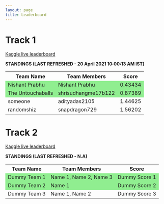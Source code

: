 ```yaml
---
layout: page
title: Leaderboard
---
```

<style>
table tr:nth-of-type(2) {background: lightgreen;}
table tr:nth-of-type(3) {background: lightgreen;}
</style>

# Track 1

[Kaggle live leaderboard](https://www.kaggle.com/c/dl-hack-track-1-cv/leaderboard)

**STANDINGS (LAST REFRESHED - 20 April 2021 10:00:13 AM IST)**

<table id="table">
    <tr>
        <th>Team Name</th>
        <th>Team Members</th>
        <th>Score</th>
    </tr>
    <tr>
        <td>Nishant Prabhu</td>
        <td>Nishant Prabhu</td>
        <td>0.43434</td>
    </tr>
    <tr>
        <td>The Untouchaballs</td>
        <td>shrisudhangme17b122</td>
        <td>0.87389</td>
    </tr>
    <tr>
        <td>someone</td>
        <td>adityadas2105</td>
        <td>1.44625</td>
    </tr>
    <tr>
        <td>randomshiz</td>
        <td>snapdragon729</td>
        <td>1.56202</td>
    </tr>
</table>

# Track 2

[Kaggle live leaderboard](https://www.kaggle.com/c/dl-hack-track-2-nlp/leaderboard)

**STANDINGS (LAST REFRESHED - N.A)**

<table id="table">
    <tr>
        <th>Team Name</th>
        <th>Team Members</th>
        <th>Score</th>
    </tr>
    <tr>
        <td>Dummy Team 1</td>
        <td>Name 1, Name 2, Name 3</td>
        <td>Dummy Score 1</td>
    </tr>
    <tr>
        <td>Dummy Team 2</td>
        <td>Name 1</td>
        <td>Dummy Score 2</td>
    </tr>
    <tr>
        <td>Dummy Team 3</td>
        <td>Name 1, Name 2</td>
        <td>Dummy Score 3</td>
    </tr>
</table>